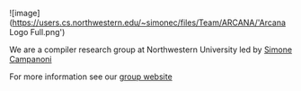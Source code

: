 ![image](https://users.cs.northwestern.edu/~simonec/files/Team/ARCANA/'Arcana Logo Full.png')

We are a compiler research group at Northwestern University led by [Simone Campanoni](https://users.cs.northwestern.edu/~simonec)

For more information see our [group website](https://users.cs.northwestern.edu/~simonec/Team.html)
